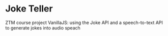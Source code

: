 # Joke Teller

ZTM course project VanillaJS: using the Joke API and a speech-to-text API to
generate jokes into audio speach
